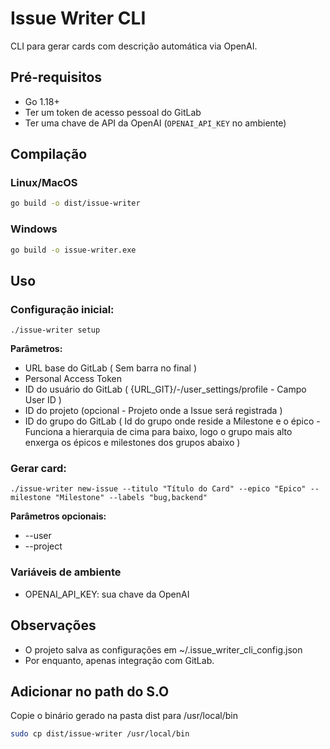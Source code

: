 # Issue Writer CLI

CLI para gerar cards com descrição automática via OpenAI.

## Pré-requisitos

- Go 1.18+
- Ter um token de acesso pessoal do GitLab
- Ter uma chave de API da OpenAI (`OPENAI_API_KEY` no ambiente)

## Compilação

### Linux/MacOS

```sh
go build -o dist/issue-writer
```

### Windows

```sh
go build -o issue-writer.exe
```

## Uso

### Configuração inicial:

`./issue-writer setup`

**Parâmetros:**

- URL base do GitLab ( Sem barra no final )
- Personal Access Token
- ID do usuário do GitLab ( {URL_GIT}/-/user_settings/profile - Campo User ID )
- ID do projeto (opcional - Projeto onde a Issue será registrada )
- ID do grupo do GitLab ( Id do grupo onde reside a Milestone e o épico - Funciona a hierarquia de cima para baixo, logo o grupo mais alto enxerga os épicos e milestones dos grupos abaixo )

### Gerar card:

`./issue-writer new-issue --titulo "Título do Card" --epico "Epico" --milestone "Milestone" --labels "bug,backend"`

**Parâmetros opcionais:**

- --user
- --project

### Variáveis de ambiente

- OPENAI_API_KEY: sua chave da OpenAI

## Observações

- O projeto salva as configurações em ~/.issue_writer_cli_config.json
- Por enquanto, apenas integração com GitLab.

## Adicionar no path do S.O

Copie o binário gerado na pasta dist para /usr/local/bin

```sh
sudo cp dist/issue-writer /usr/local/bin
```
